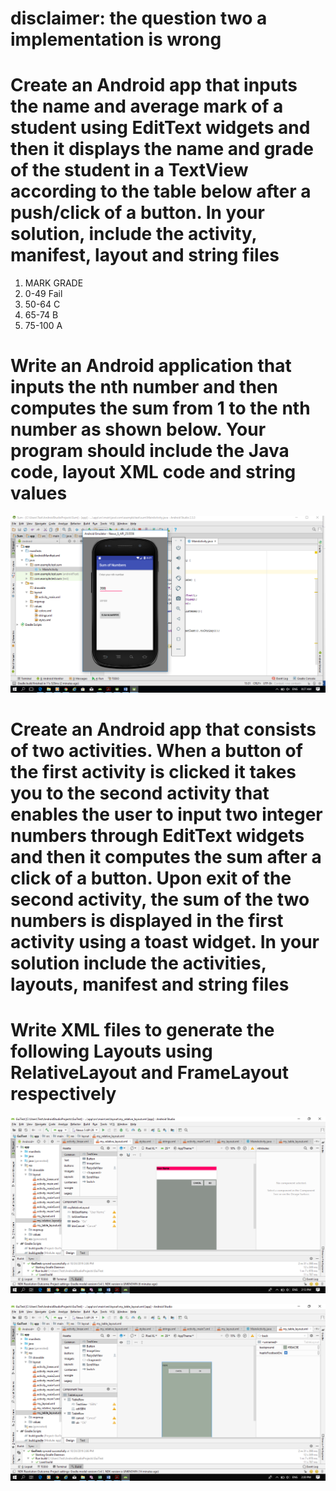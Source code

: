 # disclaimer: the question two a implementation is wrong

# Create an Android app that inputs the name and average mark of a student using EditText widgets and then it displays the name and grade of the student in a TextView according to the table below after a push/click of a button. In your solution, include the activity, manifest, layout and string files

1. MARK GRADE
2. 0-49 Fail
3. 50-64 C
4. 65-74 B
5. 75-100 A

# Write an Android application that inputs the nth number and then computes the sum from 1 to the nth number as shown below. Your program should include the Java code, layout XML code and string values

![Write an Android application that inputs the nth number](/Images/1a.png)

# Create an Android app that consists of two activities. When a button of the first activity is clicked it takes you to the second activity that enables the user to input two integer numbers through EditText widgets and then it computes the sum after a click of a button. Upon exit of the second activity, the sum of the two numbers is displayed in the first activity using a toast widget. In your solution include the activities, layouts, manifest and string files

# Write XML files to generate the following Layouts using RelativeLayout and FrameLayout respectively

![Write XML files to generate the following Layouts using RelativeLayout and FrameLayout respectively](/Images/2a.png)

![Write XML files to generate the following Layouts using RelativeLayout and FrameLayout respectively](/Images/2b.png)
